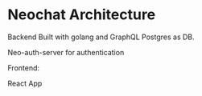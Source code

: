 # Neochat Architecture

Backend Built with golang and GraphQL
Postgres as DB.

Neo-auth-server for authentication

Frontend:

React App
